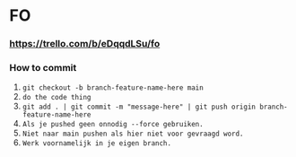 # FO

### https://trello.com/b/eDqqdLSu/fo

### How to commit
1. `git checkout -b branch-feature-name-here main`
1. `do the code thing`
1. `git add . | git commit -m "message-here" | git push origin branch-feature-name-here`
1. `Als je pushed geen onnodig --force gebruiken.`
1. `Niet naar main pushen als hier niet voor gevraagd word.`
1. `Werk voornamelijk in je eigen branch.`
